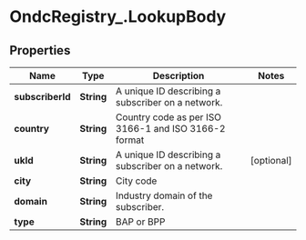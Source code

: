 # OndcRegistry_.LookupBody

## Properties
Name | Type | Description | Notes
------------ | ------------- | ------------- | -------------
**subscriberId** | **String** | A unique ID describing a subscriber on a network. | 
**country** | **String** | Country code as per ISO 3166-1 and ISO 3166-2 format | 
**ukId** | **String** | A unique ID describing a subscriber on a network. | [optional] 
**city** | **String** | City code | 
**domain** | **String** | Industry domain of the subscriber. | 
**type** | **String** | BAP or BPP | 
